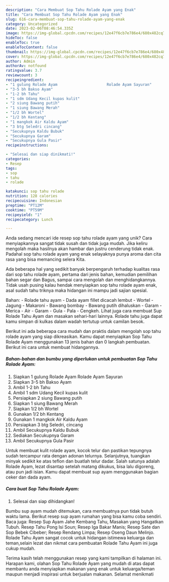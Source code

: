 ```yaml
---
description: "Cara Membuat Sop Tahu Rolade Ayam yang Enak"
title: "Cara Membuat Sop Tahu Rolade Ayam yang Enak"
slug: 616-cara-membuat-sop-tahu-rolade-ayam-yang-enak
category: Uncategorized
date: 2023-02-06T08:46:54.335Z
image: https://img-global.cpcdn.com/recipes/12e47f6cb7e786e4/680x482cq70/sop-tahu-rolade-ayam-foto-resep-utama.jpg
hideToc: false
enableToc: true
enableTocContent: false
thumbnail: https://img-global.cpcdn.com/recipes/12e47f6cb7e786e4/680x482cq70/sop-tahu-rolade-ayam-foto-resep-utama.jpg
cover: https://img-global.cpcdn.com/recipes/12e47f6cb7e786e4/680x482cq70/sop-tahu-rolade-ayam-foto-resep-utama.jpg
author: Admin
authorAv: notfound
ratingvalue: 3.7
reviewcount: 3
recipeingredient:
- "1 gulung Rolade Ayam                      Rolade Ayam Sayuran"
- "3-5 bh Bakso Ayam"
- "1-2 bh Tahu"
- "1 sdm Udang Kecil kupas kulit"
- "2 siung Bawang putih"
- "1 siung Bawang Merah"
- "1/2 bh Wortel"
- "1/2 bh Kentang"
- "1 mangkok Air Kaldu Ayam"
- "3 btg Seledri cincang"
- "Secukupnya Kaldu Bubuk"
- "Secukupnya Garam"
- "Secukupnya Gula Pasir"
recipeinstructions:

- "Selesai dan siap dinikmati!"
categories:
- Resep
tags:
- sop
- tahu
- rolade

katakunci: sop tahu rolade 
nutrition: 128 calories
recipecuisine: Indonesian
preptime: "PT12M"
cooktime: "PT59M"
recipeyield: "1"
recipecategory: Lunch

---
```





Anda sedang mencari ide resep sop tahu rolade ayam yang unik? Cara menyiapkannya sangat tidak susah dan tidak juga mudah. Jika keliru mengolah maka hasilnya akan hambar dan justru cenderung tidak enak. Padahal sop tahu rolade ayam yang enak selayaknya punya aroma dan cita rasa yang bisa memancing selera Kita.





Ada beberapa hal yang sedikit banyak berpengaruh terhadap kualitas rasa dari sop tahu rolade ayam, pertama dari jenis bahan, kemudian pemilihan bahan segar dan Bagus, sampai cara mengolah dan menghidangkannya. Tidak usah pusing kalau hendak menyiapkan sop tahu rolade ayam enak,      asal sudah tahu triknya maka hidangan ini mampu jadi sajian spesial.














Bahan: - Rolade tahu ayam - Dada ayam fillet dicacah lembut - Wortel - Jagung - Makaroni - Bawang bombay - Bawang putih dihaluskan - Garam - Merica - Air - Garam - Gula - Pala - Cengkeh. Lihat juga cara membuat Sup Rolade Tahu Ayam dan masakan sehari-hari lainnya. Rolade tahu juga dapat kamu simpan di kulkas dalam wadah tertutup untuk camilan besok.






Berikut ini ada beberapa cara mudah dan praktis dalam mengolah sop tahu rolade ayam yang siap dikreasikan. Kamu dapat menyiapkan Sop Tahu Rolade Ayam menggunakan 13 jenis bahan dan 0 langkah pembuatan. Berikut ini cara untuk membuat hidangannya.

<!--inarticleads1-->

##### Bahan-bahan dan bumbu yang diperlukan untuk pembuatan Sop Tahu Rolade Ayam:

1. Siapkan 1 gulung Rolade Ayam                      Rolade Ayam Sayuran
1. Siapkan 3-5 bh Bakso Ayam
1. Ambil 1-2 bh Tahu
1. Ambil 1 sdm Udang Kecil kupas kulit
1. Persiapkan 2 siung Bawang putih
1. Siapkan 1 siung Bawang Merah
1. Siapkan 1/2 bh Wortel
1. Gunakan 1/2 bh Kentang
1. Gunakan 1 mangkok Air Kaldu Ayam
1. Persiapkan 3 btg Seledri, cincang
1. Ambil Secukupnya Kaldu Bubuk
1. Sediakan Secukupnya Garam
1. Ambil Secukupnya Gula Pasir


Untuk membuat kulit rolade ayam, kocok telur dan pastikan tepungnya sudah tercampur rata dengan adonan telurnya. Selanjutnya, tuangkan minyak sedikit ke atas teflon dan buatlah telur dadar. Salah satunya adalah Rolade Ayam, lezat disantap setelah matang dikukus, bisa lalu digoreng, atau pun jadi isian. Kamu dapat membuat sup ayam menggunakan bagian ceker dan dada ayam. 

<!--inarticleads2-->

##### Cara buat Sop Tahu Rolade Ayam:


1. Selesai dan siap dihidangkan!

Bumbu sup ayam mudah ditemukan, cara membuatnya pun tidak butuh waktu lama. Berikut resep sup ayam rumahan yang bisa kamu coba sendiri. Baca juga: Resep Sup Ayam Jahe Kembang Tahu, Masakan yang Hangatkan Tubuh. Resep Tahu Pong Isi Soun; Resep Iga Bakar Manis; Resep Sate dan Sop Bebek Cibeber; Resep Rendang Limpa; Resep Oseng Daun Melinjo. Rolade Tahu Ayam sangat cocok untuk hidangan istimewa keluarga dan teman,selain lezat dan nikmat cara pembuatan Rolade Tahu Ayam ini juga cukup mudah. 

Terima kasih telah menggunakan resep yang kami tampilkan di halaman ini. Harapan kami, olahan Sop Tahu Rolade Ayam yang mudah di atas dapat membantu anda menyiapkan makanan yang enak untuk keluarga/teman maupun menjadi inspirasi untuk berjualan makanan. Selamat menikmati
